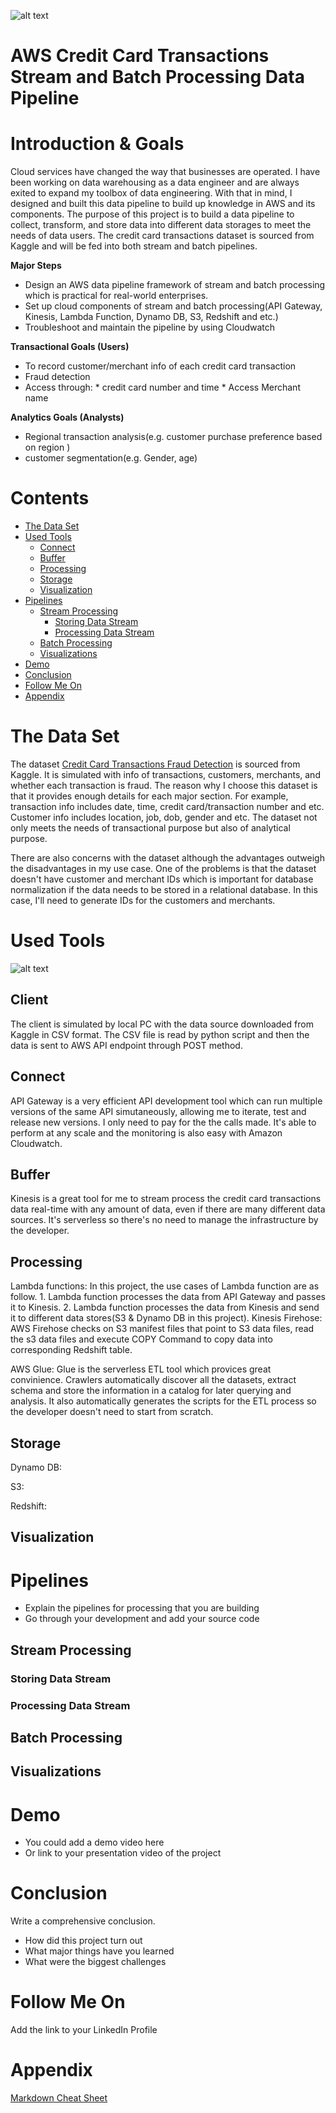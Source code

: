 ![alt text](https://media.wired.com/photos/5c9040ee4950d24718d6da99/191:100/w_2400,h_1256,c_limit/shoppingcart-1066110386.jpg)
# AWS Credit Card Transactions Stream and Batch Processing Data Pipeline

# Introduction & Goals
Cloud services have changed the way that businesses are operated. I have been working on data warehousing as a data engineer and are always exited to expand my toolbox of data engineering. With that in mind, I designed and built this data pipeline to build up knowledge in AWS and its components. The purpose of this project is to build a data pipeline to collect, transform, and store data into different data storages to meet the needs of data users. The credit card transactions dataset is sourced from Kaggle and will be fed into both stream and batch pipelines.

**Major Steps**
* Design an AWS data pipeline framework of stream and batch processing which is practical for real-world enterprises.
* Set up cloud components of stream and batch processing(API Gateway, Kinesis, Lambda Function, Dynamo DB, S3, Redshift and etc.)
* Troubleshoot and maintain the pipeline by using Cloudwatch

**Transactional Goals (Users)**
* To record customer/merchant info of each credit card transaction
* Fraud detection
* Access through: * credit card number and time 
                  * Access Merchant name

**Analytics Goals (Analysts)**
* Regional transaction analysis(e.g. customer purchase preference based on region )
* customer segmentation(e.g. Gender, age)

# Contents

- [The Data Set](#the-data-set)
- [Used Tools](#used-tools)
  - [Connect](#connect)
  - [Buffer](#buffer)
  - [Processing](#processing)
  - [Storage](#storage)
  - [Visualization](#visualization)
- [Pipelines](#pipelines)
  - [Stream Processing](#stream-processing)
    - [Storing Data Stream](#storing-data-stream)
    - [Processing Data Stream](#processing-data-stream)
  - [Batch Processing](#batch-processing)
  - [Visualizations](#visualizations)
- [Demo](#demo)
- [Conclusion](#conclusion)
- [Follow Me On](#follow-me-on)
- [Appendix](#appendix)


# The Data Set
The dataset [Credit Card Transactions Fraud Detection](https://www.kaggle.com/kartik2112/fraud-detection) is sourced from Kaggle. It is simulated with info of transactions, customers, merchants, and whether each transaction is fraud. The reason why I choose this dataset is that it provides enough details for each major section. For example, transaction info includes date, time, credit card/transaction number and etc. Customer info includes location, job, dob, gender and etc. The dataset not only meets the needs of transactional purpose but also of analytical purpose. 

There are also concerns with the dataset although the advantages outweigh the disadvantages in my use case. One of the problems is that the dataset doesn't have customer and merchant IDs which is important for database normalization if the data needs to be stored in a relational database. In this case, I'll need to generate IDs for the customers and merchants.

# Used Tools
![alt text](https://github.com/DefoeZhang/data-engineering-aws-credit-card-transactions/blob/main/image/tool2.png)

## Client
The client is simulated by local PC with the data source downloaded from Kaggle in CSV format. The CSV file is read by python script and then the data is sent to AWS API endpoint through POST method.
## Connect
API Gateway is a very efficient API development tool which can run multiple versions of the same API simutaneously, allowing me to iterate, test and release new versions. I only need to pay for the the calls made. It's able to perform at any scale and the monitoring is also easy with Amazon Cloudwatch.
## Buffer
Kinesis is a great tool for me to stream process the credit card transactions data real-time with any amount of data, even if there are many different data sources. It's serverless so there's no need to manage the infrastructure by the developer.
## Processing
Lambda functions: In this project, the use cases of Lambda function are as follow.  1. Lambda function processes the data from API Gateway and passes it to Kinesis.  2. Lambda function processes the data from Kinesis and send it to different data stores(S3 & Dynamo DB in this project).  Kinesis Firehose: AWS Firehose checks on S3 manifest files that point to S3 data files, read the s3 data files and execute COPY Command to copy data into corresponding Redshift table. 

AWS Glue: Glue is the serverless ETL tool which provices great convinience. Crawlers automatically discover all the datasets, extract schema and store the information in a catalog for later querying and analysis. It also automatically generates the scripts for the ETL process so the developer doesn't need to start from scratch.
## Storage
Dynamo DB:

S3:

Redshift: 
## Visualization

# Pipelines
- Explain the pipelines for processing that you are building
- Go through your development and add your source code

## Stream Processing
### Storing Data Stream
### Processing Data Stream
## Batch Processing
## Visualizations

# Demo
- You could add a demo video here
- Or link to your presentation video of the project

# Conclusion
Write a comprehensive conclusion.
- How did this project turn out
- What major things have you learned
- What were the biggest challenges

# Follow Me On
Add the link to your LinkedIn Profile

# Appendix

[Markdown Cheat Sheet](https://github.com/adam-p/markdown-here/wiki/Markdown-Cheatsheet)
